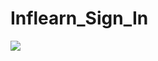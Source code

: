 # Inflearn_Sign_In

<img src=https://user-images.githubusercontent.com/74251593/147205328-9d3d1445-6061-4bb5-a337-018044170f8a.gif>
